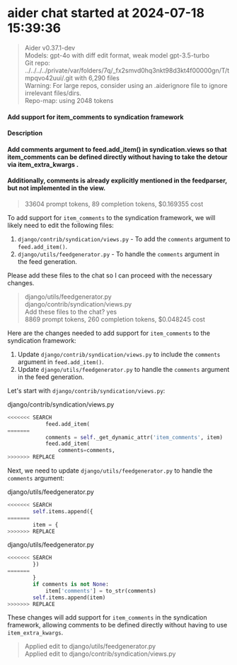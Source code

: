 
# aider chat started at 2024-07-18 15:39:36

> Aider v0.37.1-dev  
> Models: gpt-4o with diff edit format, weak model gpt-3.5-turbo  
> Git repo: ../../../../private/var/folders/7q/_fx2smvd0hq3nkt98d3kt4f00000gn/T/tmpqvo42uui/.git with 6,290 files  
> Warning: For large repos, consider using an .aiderignore file to ignore irrelevant files/dirs.  
> Repo-map: using 2048 tokens  

#### Add support for item_comments to syndication framework  
#### Description  
#### 	  
#### Add comments argument to feed.add_item() in syndication.views so that item_comments can be defined directly without having to take the detour via item_extra_kwargs .  
#### Additionally, comments is already explicitly mentioned in the feedparser, but not implemented in the view.  
> 33604 prompt tokens, 89 completion tokens, $0.169355 cost  

To add support for `item_comments` to the syndication framework, we will likely need to edit the following files:

1. `django/contrib/syndication/views.py` - To add the `comments` argument to `feed.add_item()`.
2. `django/utils/feedgenerator.py` - To handle the `comments` argument in the feed generation.

Please add these files to the chat so I can proceed with the necessary changes.

> django/utils/feedgenerator.py  
> django/contrib/syndication/views.py  
> Add these files to the chat? yes  
> 8869 prompt tokens, 260 completion tokens, $0.048245 cost  

Here are the changes needed to add support for `item_comments` to the syndication framework:

1. Update `django/contrib/syndication/views.py` to include the `comments` argument in `feed.add_item()`.
2. Update `django/utils/feedgenerator.py` to handle the `comments` argument in the feed generation.

Let's start with `django/contrib/syndication/views.py`:

django/contrib/syndication/views.py
```python
<<<<<<< SEARCH
            feed.add_item(
=======
            comments = self._get_dynamic_attr('item_comments', item)
            feed.add_item(
                comments=comments,
>>>>>>> REPLACE
```

Next, we need to update `django/utils/feedgenerator.py` to handle the `comments` argument:

django/utils/feedgenerator.py
```python
<<<<<<< SEARCH
        self.items.append({
=======
        item = {
>>>>>>> REPLACE
```

django/utils/feedgenerator.py
```python
<<<<<<< SEARCH
        })
=======
        }
        if comments is not None:
            item['comments'] = to_str(comments)
        self.items.append(item)
>>>>>>> REPLACE
```

These changes will add support for `item_comments` in the syndication framework, allowing comments to be defined directly without having to use `item_extra_kwargs`.

> Applied edit to django/utils/feedgenerator.py  
> Applied edit to django/contrib/syndication/views.py  
